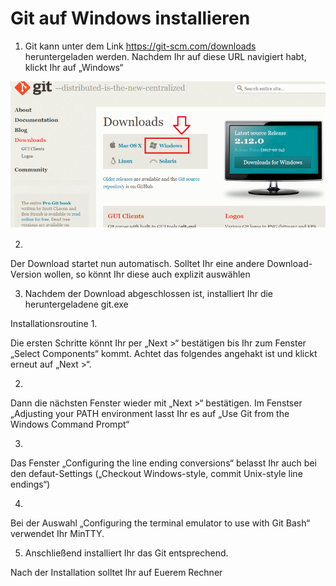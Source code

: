 # Git auf Windows installieren

1. Git kann unter dem Link https://git-scm.com/downloads heruntergeladen werden. Nachdem Ihr auf diese URL navigiert habt, klickt Ihr auf „Windows“

![git-step1](res/git-step1.png "Git herunterladen")

2.  

Der Download startet nun automatisch.
Solltet Ihr eine andere Download-Version wollen, so könnt Ihr diese auch explizit auswählen












3.  Nachdem der Download abgeschlossen ist, installiert Ihr die heruntergeladene git.exe


Installationsroutine
1.  

Die ersten Schritte könnt Ihr per „Next >“ bestätigen bis   Ihr zum Fenster
„Select Components“ kommt.
Achtet das folgendes angehakt ist und klickt erneut auf „Next >“.










2.  

Dann die nächsten Fenster wieder mit „Next >“ bestätigen.
Im Fenstser „Adjusting your PATH environment lasst Ihr es auf
„Use Git from the Windows Command Prompt“












3.  

Das Fenster „Configuring the line ending conversions“  belasst Ihr auch bei den defaut-Settings („Checkout Windows-style, commit Unix-style line endings“)













4.  

Bei der Auswahl „Configuring the terminal emulator to use with Git Bash“
verwendet Ihr MinTTY.









    


5.  Anschließend installiert Ihr das Git entsprechend.



Nach der Installation solltet Ihr auf Euerem Rechner
